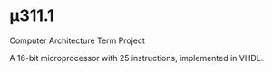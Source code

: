 # µ311.1
Computer Architecture Term Project

A 16-bit microprocessor with 25 instructions, implemented in VHDL.
